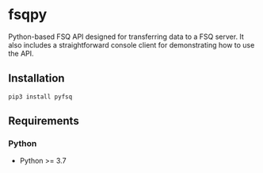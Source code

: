 # fsqpy
Python-based FSQ API designed for transferring data to a FSQ server.
It also includes a straightforward console client for demonstrating how to use the API.

## Installation
```pip3 install pyfsq```

## Requirements
### Python
* Python >= 3.7

